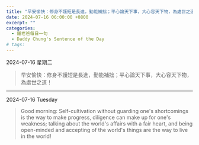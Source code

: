 ```yaml
---
title: "早安愉快：修身不護短是長進，勤能補拙；平心論天下事，大心容天下物，為處世之道！ <br> Good morning: Self-cultivation without guarding one's shortcomings is the way to make progress, diligence can make up for one's weakness; talking about the world's affairs with a fair heart, and being open-minded and accepting of the world's things are the way to live in the world!"
date: 2024-07-16 06:00:00 +0800
excerpt: ""
categories:
  - 鍾老爸每日一句
  - Daddy Chung's Sentence of the Day
# tags:
---
```


2024-07-16 星期二

> 早安愉快：修身不護短是長進，勤能補拙；平心論天下事，大心容天下物，為處世之道！

---

2024-07-16 Tuesday

> Good morning: Self-cultivation without guarding one's shortcomings is the way to make progress, diligence can make up for one's weakness; talking about the world's affairs with a fair heart, and being open-minded and accepting of the world's things are the way to live in the world!
